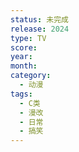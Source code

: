 ```yaml
---
status: 未完成
release: 2024
type: TV
score:
year:
month:
category:
  - 动漫
tags:
  - C类
  - 漫改
  - 日常
  - 搞笑
---
```

